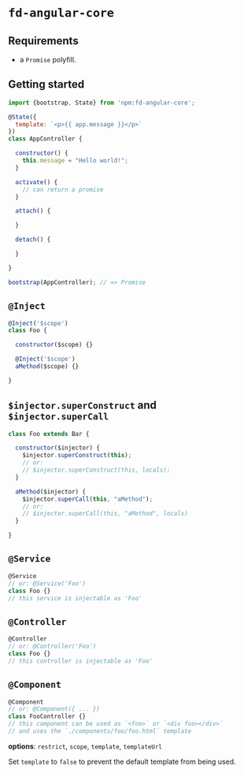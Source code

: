 # `fd-angular-core`

## Requirements

* a `Promise` polyfill.

## Getting started

```js
import {bootstrap, State} from 'npm:fd-angular-core';

@State({
  template: `<p>{{ app.message }}</p>`
})
class AppController {

  constructor() {
    this.message = "Hello world!";
  }

  activate() {
    // can return a promise
  }

  attach() {

  }

  detach() {

  }

}

bootstrap(AppController); // => Promise
```

## `@Inject`

```js
@Inject('$scope')
class Foo {

  constructor($scope) {}

  @Inject('$scope')
  aMethod($scope) {}

}
```


## `$injector.superConstruct` and `$injector.superCall`

```js
class Foo extends Bar {

  constructor($injector) {
    $injector.superConstruct(this);
    // or:
    // $injector.superConstruct(this, locals);
  }

  aMethod($injector) {
    $injector.superCall(this, "aMethod");
    // or:
    // $injector.superCall(this, "aMethod", locals)
  }

}
```


## `@Service`

```js
@Service
// or: @Service('Foo')
class Foo {}
// this service is injectable as 'Foo'
```


## `@Controller`

```js
@Controller
// or: @Controller('Foo')
class Foo {}
// this controller is injectable as 'Foo'
```


## `@Component`

```js
@Component
// or: @Component({ ... })
class FooController {}
// this component can be used as `<foo>` or `<div foo></div>`
// and uses the `./components/foo/foo.html` template
```

**options**: `restrict`, `scope`, `template`, `templateUrl`

Set `template` to `false` to prevent the default template from being used.
